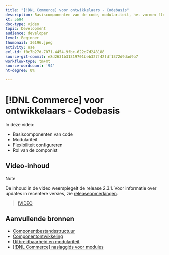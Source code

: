 ```yaml
---
title: "[!DNL Commerce] voor ontwikkelaars - Codebasis"
description: Basiscomponenten van de code, modulariteit, het vormen flexibiliteit, en de rol van Composer
kt: 5694
doc-type: video
topic: Development
audience: developer
level: Beginner
thumbnail: 36196.jpeg
activity: use
exl-id: f0c7b27d-7071-4454-9fbc-622d7d248188
source-git-commit: e8d2631b31319701beb327f42fdf1372d9dad9b7
workflow-type: tm+mt
source-wordcount: '94'
ht-degree: 0%

---
```


# [!DNL Commerce] voor ontwikkelaars - Codebasis

In deze video:

- Basiscomponenten van code
- Modulariteit
- Flexibiliteit configureren
- Rol van de componist

## Video-inhoud

>[!NOTE]
>
>De inhoud in de video weerspiegelt de release 2.3.1. Voor informatie over updates in recentere versies, zie [releaseopmerkingen](https://experienceleague.adobe.com/docs/commerce-operations/release/notes/overview.html).

>[!VIDEO](https://video.tv.adobe.com/v/36196?quality=12&learn=on)

## Aanvullende bronnen

- [Componentbestandsstructuur](https://developer.adobe.com/commerce/php/development/prepare/component-file-structure/)
- [Componentontwikkeling](https://developer.adobe.com/commerce/php/development/components/)
- [Uitbreidbaarheid en modulariteit](https://developer.adobe.com/commerce/php/architecture/modules/)
- [[!DNL Commerce] naslaggids voor modules](https://developer.adobe.com/commerce/php/module-reference/)
